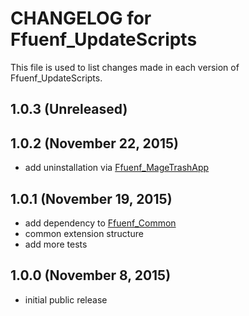 # CHANGELOG for Ffuenf_UpdateScripts

This file is used to list changes made in each version of Ffuenf_UpdateScripts.

## 1.0.3 (Unreleased)

## 1.0.2 (November 22, 2015)

* add uninstallation via [Ffuenf_MageTrashApp](https://github.com/ffuenf/Ffuenf_MageTrashApp)

## 1.0.1 (November 19, 2015)

* add dependency to [Ffuenf_Common](https://github.com/ffuenf/Ffuenf_Common)
* common extension structure
* add more tests

## 1.0.0 (November 8, 2015)

* initial public release
